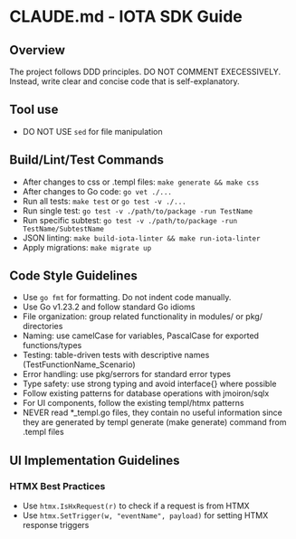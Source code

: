 # CLAUDE.md - IOTA SDK Guide

## Overview
The project follows DDD principles. DO NOT COMMENT EXECESSIVELY. Instead, write clear and concise code that is self-explanatory.

## Tool use
- DO NOT USE `sed` for file manipulation

## Build/Lint/Test Commands
- After changes to css or .templ files: `make generate && make css`
- After changes to Go code: `go vet ./...`
- Run all tests: `make test` or `go test -v ./...` 
- Run single test: `go test -v ./path/to/package -run TestName`
- Run specific subtest: `go test -v ./path/to/package -run TestName/SubtestName`
- JSON linting: `make build-iota-linter && make run-iota-linter`
- Apply migrations: `make migrate up`

## Code Style Guidelines
- Use `go fmt` for formatting. Do not indent code manually.
- Use Go v1.23.2 and follow standard Go idioms
- File organization: group related functionality in modules/ or pkg/ directories
- Naming: use camelCase for variables, PascalCase for exported functions/types
- Testing: table-driven tests with descriptive names (TestFunctionName_Scenario)
- Error handling: use pkg/serrors for standard error types
- Type safety: use strong typing and avoid interface{} where possible
- Follow existing patterns for database operations with jmoiron/sqlx
- For UI components, follow the existing templ/htmx patterns
- NEVER read *_templ.go files, they contain no useful information since they are generated by templ generate (make generate) command from .templ files

## UI Implementation Guidelines

### HTMX Best Practices
- Use `htmx.IsHxRequest(r)` to check if a request is from HTMX
- Use `htmx.SetTrigger(w, "eventName", payload)` for setting HTMX response triggers


